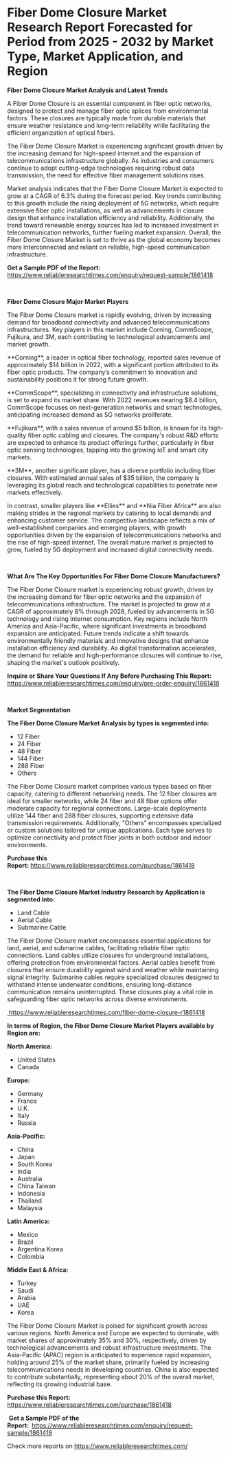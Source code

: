 <p><h1>Fiber Dome Closure Market Research Report Forecasted for Period from 2025 -  2032 by Market Type, Market Application, and Region</h1></p><p><strong>Fiber Dome Closure Market Analysis and Latest Trends</strong></p>
<p><p>A Fiber Dome Closure is an essential component in fiber optic networks, designed to protect and manage fiber optic splices from environmental factors. These closures are typically made from durable materials that ensure weather resistance and long-term reliability while facilitating the efficient organization of optical fibers. </p><p>The Fiber Dome Closure Market is experiencing significant growth driven by the increasing demand for high-speed internet and the expansion of telecommunications infrastructure globally. As industries and consumers continue to adopt cutting-edge technologies requiring robust data transmission, the need for effective fiber management solutions rises. </p><p>Market analysis indicates that the Fiber Dome Closure Market is expected to grow at a CAGR of 6.3% during the forecast period. Key trends contributing to this growth include the rising deployment of 5G networks, which require extensive fiber optic installations, as well as advancements in closure design that enhance installation efficiency and reliability. Additionally, the trend toward renewable energy sources has led to increased investment in telecommunication networks, further fueling market expansion. Overall, the Fiber Dome Closure Market is set to thrive as the global economy becomes more interconnected and reliant on reliable, high-speed communication infrastructure.</p></p>
<p><strong>Get a Sample PDF of the Report:&nbsp;</strong> <a href="https://www.reliableresearchtimes.com/enquiry/request-sample/1861418?utm_campaign=3061&utm_medium=2&utm_source=Github&utm_content=ia&utm_term=11042025&utm_id=fiber-dome-closure">https://www.reliableresearchtimes.com/enquiry/request-sample/1861418</a></p>
<p>&nbsp;</p>
<p><strong>Fiber Dome Closure Major Market Players</strong></p>
<p><p>The Fiber Dome Closure market is rapidly evolving, driven by increasing demand for broadband connectivity and advanced telecommunications infrastructures. Key players in this market include Corning, CommScope, Fujikura, and 3M, each contributing to technological advancements and market growth.</p><p>**Corning**, a leader in optical fiber technology, reported sales revenue of approximately $14 billion in 2022, with a significant portion attributed to its fiber optic products. The company’s commitment to innovation and sustainability positions it for strong future growth.</p><p>**CommScope**, specializing in connectivity and infrastructure solutions, is set to expand its market share. With 2022 revenues nearing $8.4 billion, CommScope focuses on next-generation networks and smart technologies, anticipating increased demand as 5G networks proliferate.</p><p>**Fujikura**, with a sales revenue of around $5 billion, is known for its high-quality fiber optic cabling and closures. The company's robust R&D efforts are expected to enhance its product offerings further, particularly in fiber optic sensing technologies, tapping into the growing IoT and smart city markets.</p><p>**3M**, another significant player, has a diverse portfolio including fiber closures. With estimated annual sales of $35 billion, the company is leveraging its global reach and technological capabilities to penetrate new markets effectively.</p><p>In contrast, smaller players like **Ellies** and **Nia Fiber Africa** are also making strides in the regional markets by catering to local demands and enhancing customer service. The competitive landscape reflects a mix of well-established companies and emerging players, with growth opportunities driven by the expansion of telecommunications networks and the rise of high-speed internet. The overall mature market is projected to grow, fueled by 5G deployment and increased digital connectivity needs.</p></p>
<p>&nbsp;</p>
<p><strong>What Are The Key Opportunities For Fiber Dome Closure Manufacturers?</strong></p>
<p><p>The Fiber Dome Closure market is experiencing robust growth, driven by the increasing demand for fiber optic networks and the expansion of telecommunications infrastructure. The market is projected to grow at a CAGR of approximately 8% through 2028, fueled by advancements in 5G technology and rising internet consumption. Key regions include North America and Asia-Pacific, where significant investments in broadband expansion are anticipated. Future trends indicate a shift towards environmentally friendly materials and innovative designs that enhance installation efficiency and durability. As digital transformation accelerates, the demand for reliable and high-performance closures will continue to rise, shaping the market's outlook positively.</p></p>
<p><strong>Inquire or Share Your Questions If Any Before Purchasing This Report:</strong> <a href="https://www.reliableresearchtimes.com/enquiry/pre-order-enquiry/1861418?utm_campaign=3061&utm_medium=2&utm_source=Github&utm_content=ia&utm_term=11042025&utm_id=fiber-dome-closure">https://www.reliableresearchtimes.com/enquiry/pre-order-enquiry/1861418</a></p>
<p>&nbsp;</p>
<p><strong>Market Segmentation</strong></p>
<p><strong>The Fiber Dome Closure Market Analysis by types is segmented into:</strong></p>
<p><ul><li>12 Fiber</li><li>24 Fiber</li><li>48 Fiber</li><li>144 Fiber</li><li>288 Fiber</li><li>Others</li></ul></p>
<p><p>The Fiber Dome Closure market comprises various types based on fiber capacity, catering to different networking needs. The 12 fiber closures are ideal for smaller networks, while 24 fiber and 48 fiber options offer moderate capacity for regional connections. Large-scale deployments utilize 144 fiber and 288 fiber closures, supporting extensive data transmission requirements. Additionally, "Others" encompasses specialized or custom solutions tailored for unique applications. Each type serves to optimize connectivity and protect fiber joints in both outdoor and indoor environments.</p></p>
<p><strong>Purchase this Report:&nbsp;</strong><a href="https://www.reliableresearchtimes.com/purchase/1861418?utm_campaign=3061&utm_medium=2&utm_source=Github&utm_content=ia&utm_term=11042025&utm_id=fiber-dome-closure">https://www.reliableresearchtimes.com/purchase/1861418</a></p>
<p>&nbsp;</p>
<p><strong>The Fiber Dome Closure Market Industry Research by Application is segmented into:</strong></p>
<p><ul><li>Land Cable</li><li>Aerial Cable</li><li>Submarine Cable</li></ul></p>
<p><p>The Fiber Dome Closure market encompasses essential applications for land, aerial, and submarine cables, facilitating reliable fiber optic connections. Land cables utilize closures for underground installations, offering protection from environmental factors. Aerial cables benefit from closures that ensure durability against wind and weather while maintaining signal integrity. Submarine cables require specialized closures designed to withstand intense underwater conditions, ensuring long-distance communication remains uninterrupted. These closures play a vital role in safeguarding fiber optic networks across diverse environments.</p></p>
<p><a href="https://www.reliableresearchtimes.com/fiber-dome-closure-r1861418?utm_campaign=3061&utm_medium=2&utm_source=Github&utm_content=ia&utm_term=11042025&utm_id=fiber-dome-closure">&nbsp;https://www.reliableresearchtimes.com/fiber-dome-closure-r1861418</a></p>
<p><strong>In terms of Region, the Fiber Dome Closure Market Players available by Region are:</strong></p>
<p>
    <p> <strong> North America: </strong>
        <ul>
            <li>United States</li>
            <li>Canada</li>
        </ul>
        </p> 
    <p> <strong> Europe: </strong>
        <ul>
            <li>Germany</li>
            <li>France</li>
            <li>U.K.</li>
            <li>Italy</li>
            <li>Russia</li>
        </ul>
        </p> 
    <p> <strong> Asia-Pacific: </strong>
        <ul>
            <li>China</li>
            <li>Japan</li>
            <li>South Korea</li>
            <li>India</li>
            <li>Australia</li>
            <li>China Taiwan</li>
            <li>Indonesia</li>
            <li>Thailand</li>
            <li>Malaysia</li>
        </ul>
        </p> 
    <p> <strong> Latin America: </strong>
        <ul>
            <li>Mexico</li>
            <li>Brazil</li>
            <li>Argentina Korea</li>
            <li>Colombia</li>
        </ul>
        </p> 
    <p> <strong> Middle East & Africa: </strong>
        <ul>
            <li>Turkey</li>
            <li>Saudi</li>
            <li>Arabia</li>
            <li>UAE</li>
            <li>Korea</li>
        </ul>
    </p>
    </p>
<p><p>The Fiber Dome Closure Market is poised for significant growth across various regions. North America and Europe are expected to dominate, with market shares of approximately 35% and 30%, respectively, driven by technological advancements and robust infrastructure investments. The Asia-Pacific (APAC) region is anticipated to experience rapid expansion, holding around 25% of the market share, primarily fueled by increasing telecommunications needs in developing countries. China is also expected to contribute substantially, representing about 20% of the overall market, reflecting its growing industrial base.</p></p>
<p><strong>Purchase this Report: </strong><a href="https://www.reliableresearchtimes.com/purchase/1861418?utm_campaign=3061&utm_medium=2&utm_source=Github&utm_content=ia&utm_term=11042025&utm_id=fiber-dome-closure">https://www.reliableresearchtimes.com/purchase/1861418</a></p>
<p>&nbsp;<strong>Get a Sample PDF of the Report:&nbsp;&nbsp;</strong><a href="https://www.reliableresearchtimes.com/enquiry/request-sample/1861418?utm_campaign=3061&utm_medium=2&utm_source=Github&utm_content=ia&utm_term=11042025&utm_id=fiber-dome-closure">https://www.reliableresearchtimes.com/enquiry/request-sample/1861418</a></p>
<p><strong></strong></p>
<p>Check more reports on <a href="https://www.reliableresearchtimes.com/?utm_campaign=3061&utm_medium=2&utm_source=Github&utm_content=ia&utm_term=11042025&utm_id=fiber-dome-closure">https://www.reliableresearchtimes.com/</a></p>